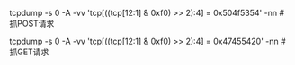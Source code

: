tcpdump -s 0 -A -vv 'tcp[((tcp[12:1] & 0xf0) >> 2):4] = 0x504f5354' -nn  # 抓POST请求

tcpdump -s 0 -A -vv 'tcp[((tcp[12:1] & 0xf0) >> 2):4] = 0x47455420' -nn  # 抓GET请求
